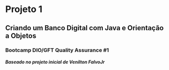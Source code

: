# Projeto 1

## Criando um Banco Digital com Java e Orientação a Objetos

### Bootcamp DIO/GFT Quality Assurance #1

##### Baseado no projeto inicial de Venilton FalvoJr